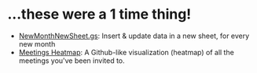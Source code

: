 # ...these were a 1 time thing!

- [NewMonthNewSheet.gs](NewMonthNewSheet.gs): Insert & update data in a new sheet, for every new month
- [Meetings Heatmap](Meetings%20Heatmap/): A Github-like visualization (heatmap) of all the meetings you've been invited to.
